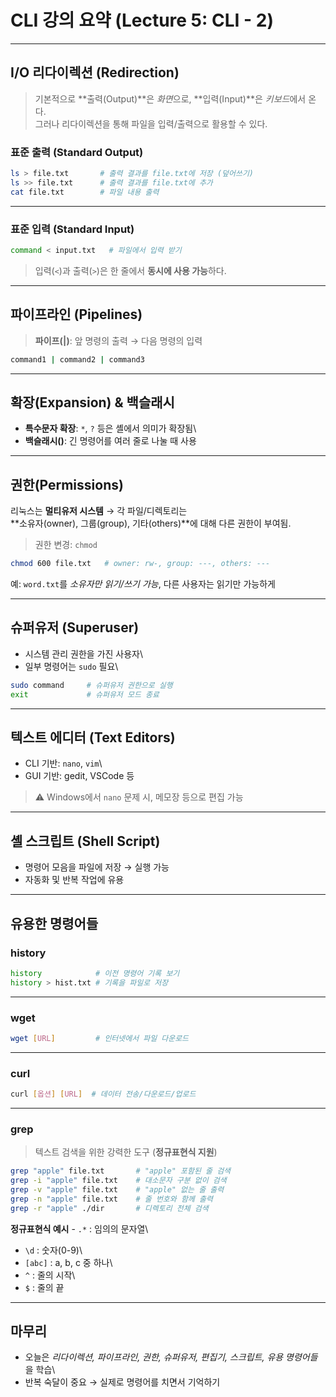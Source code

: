 # CLI 강의 요약 (Lecture 5: CLI - 2)

------------------------------------------------------------------------

## I/O 리다이렉션 (Redirection)

> 기본적으로 **출력(Output)**은 *화면*으로, **입력(Input)**은
> *키보드*에서 온다.\
> 그러나 리다이렉션을 통해 파일을 입력/출력으로 활용할 수 있다.

### 표준 출력 (Standard Output)

``` sh
ls > file.txt       # 출력 결과를 file.txt에 저장 (덮어쓰기)
ls >> file.txt      # 출력 결과를 file.txt에 추가
cat file.txt        # 파일 내용 출력
```

------------------------------------------------------------------------

### 표준 입력 (Standard Input)

``` sh
command < input.txt   # 파일에서 입력 받기
```

> 입력(`<`)과 출력(`>`)은 한 줄에서 **동시에 사용 가능**하다.

------------------------------------------------------------------------

## 파이프라인 (Pipelines)

> **파이프(\|)**: 앞 명령의 출력 → 다음 명령의 입력

``` sh
command1 | command2 | command3
```

------------------------------------------------------------------------

## 확장(Expansion) & 백슬래시

-   **특수문자 확장**: `*`, `?` 등은 셸에서 의미가 확장됨\
-   **백슬래시()**: 긴 명령어를 여러 줄로 나눌 때 사용

------------------------------------------------------------------------

## 권한(Permissions)

리눅스는 **멀티유저 시스템** → 각 파일/디렉토리는\
**소유자(owner), 그룹(group), 기타(others)**에 대해 다른 권한이 부여됨.

> 권한 변경: `chmod`

``` sh
chmod 600 file.txt   # owner: rw-, group: ---, others: ---
```

예: `word.txt`를 *소유자만 읽기/쓰기 가능*, 다른 사용자는 읽기만
가능하게

------------------------------------------------------------------------

## 슈퍼유저 (Superuser)

-   시스템 관리 권한을 가진 사용자\
-   일부 명령어는 `sudo` 필요\

``` sh
sudo command     # 슈퍼유저 권한으로 실행
exit             # 슈퍼유저 모드 종료
```

------------------------------------------------------------------------

## 텍스트 에디터 (Text Editors)

-   CLI 기반: `nano`, `vim`\
-   GUI 기반: gedit, VSCode 등

> ⚠️ Windows에서 `nano` 문제 시, 메모장 등으로 편집 가능

------------------------------------------------------------------------

## 셸 스크립트 (Shell Script)

-   명령어 모음을 파일에 저장 → 실행 가능
-   자동화 및 반복 작업에 유용

------------------------------------------------------------------------

## 유용한 명령어들

### history

``` sh
history            # 이전 명령어 기록 보기
history > hist.txt # 기록을 파일로 저장
```

------------------------------------------------------------------------

### wget

``` sh
wget [URL]         # 인터넷에서 파일 다운로드
```

------------------------------------------------------------------------

### curl

``` sh
curl [옵션] [URL]  # 데이터 전송/다운로드/업로드
```

------------------------------------------------------------------------

### grep

> 텍스트 검색을 위한 강력한 도구 (**정규표현식 지원**)

``` sh
grep "apple" file.txt       # "apple" 포함된 줄 검색
grep -i "apple" file.txt    # 대소문자 구분 없이 검색
grep -v "apple" file.txt    # "apple" 없는 줄 출력
grep -n "apple" file.txt    # 줄 번호와 함께 출력
grep -r "apple" ./dir       # 디렉토리 전체 검색
```

**정규표현식 예시** - `.*` : 임의의 문자열\
- `\d` : 숫자(0-9)\
- `[abc]` : a, b, c 중 하나\
- `^` : 줄의 시작\
- `$` : 줄의 끝

------------------------------------------------------------------------

## 마무리

-   오늘은 *리다이렉션, 파이프라인, 권한, 슈퍼유저, 편집기, 스크립트,
    유용 명령어들*을 학습\
-   반복 숙달이 중요 → 실제로 명령어를 치면서 기억하기

